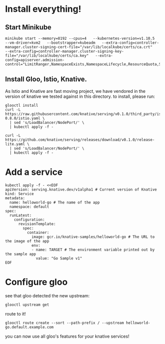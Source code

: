 # Install everything!

## Start Minikube
```
minikube start --memory=8192 --cpus=4   --kubernetes-version=v1.10.5   --vm-driver=kvm2   --bootstrapper=kubeadm   --extra-config=controller-manager.cluster-signing-cert-file="/var/lib/localkube/certs/ca.crt"   --extra-config=controller-manager.cluster-signing-key-file="/var/lib/localkube/certs/ca.key"   --extra-config=apiserver.admission-control="LimitRanger,NamespaceExists,NamespaceLifecycle,ResourceQuota,ServiceAccount,DefaultStorageClass,MutatingAdmissionWebhook"
```

## Install Gloo, Istio, Knative.

As Istio and Knative are fast moving project, we have vendored in the version of knative we tested against in this directory. to install, please run:

```
glooctl install
curl -L https://raw.githubusercontent.com/knative/serving/v0.1.0/third_party/istio-0.8.0/istio.yaml \
  | sed 's/LoadBalancer/NodePort/' \
  | kubectl apply -f -
  
curl -L https://github.com/knative/serving/releases/download/v0.1.0/release-lite.yaml \
  | sed 's/LoadBalancer/NodePort/' \
  | kubectl apply -f -

```

# Add a service
```
kubectl apply -f - <<EOF
apiVersion: serving.knative.dev/v1alpha1 # Current version of Knative
kind: Service
metadata:
  name: helloworld-go # The name of the app
  namespace: default
spec:
  runLatest:
    configuration:
      revisionTemplate:
        spec:
          container:
            image: gcr.io/knative-samples/helloworld-go # The URL to the image of the app
            env:
            - name: TARGET # The environment variable printed out by the sample app
              value: "Go Sample v1"
EOF
```

# Configure gloo
see that gloo detected the new upstream:
```
glooctl upstream get
```

route to it!
```
glooctl route create --sort --path-prefix / --upstream helloworld-go.default.example.com
```

you can now use all gloo's features for your knative services!